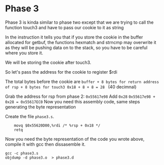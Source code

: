 # Phase 3

Phase 3 is kinda similar to phase two except that we are trying to call the function touch3 and have to pass our cookie to it as string

In the instruction it tells you that if you store the cookie in the buffer allocated for getbuf, the functions hexmatch and strncmp may overwrite it as they will be pushing data on to the stack, so you have to be careful where you store it.

We will be storing the cookie after touch3.

So let's pass the address for the cookie to register $rdi

The total bytes before the cookie are ```buffer + 8 bytes for return address of rsp + 8 bytes for touch3 0x18 + 8 + 8 = 28 ``` (40 decimnal)

Grab the address for rsp from phase 2: ``0x55617e98`` Add ```0x28``` ```0x55617e98 + 0x28 = 0x55617EC0``` Now you need this assembly code, same steps generating the byte representation

Create the file ```phase3.s```.

```assembly
    movq $0x55620D00,%rdi /* %rsp + 0x18 */
    retq
```
Now you need the byte representation of the code you wrote above, compile it with gcc then dissasemble it.

```ssh
gcc -c phase3.s
objdump -d phase3.o  > phase3.d 
```
